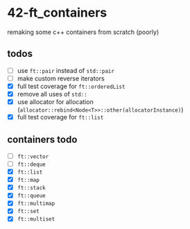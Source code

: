 # 42-ft_containers
remaking some c++ containers from scratch (poorly)

## todos
 - [ ] use `ft::pair` instead of `std::pair`
 - [ ] make custom reverse iterators
 - [X] full test coverage for `ft::orderedList`
 - [X] remove all uses of `std::`
 - [X] use allocator for allocation (`allocator::rebind<Node<T>>::other(allocatorInstance)`)
 - [X] full test coverage for `ft::list`

## containers todo
 - [ ] `ft::vector`
 - [ ] `ft::deque`
 - [X] `ft::list`
 - [X] `ft::map`
 - [X] `ft::stack`
 - [X] `ft::queue`
 - [X] `ft::multimap`
 - [X] `ft::set`
 - [X] `ft::multiset`
